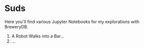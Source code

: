 # Suds

Here you'll find various Jupyter Notebooks for my explorations with BreweryDB.

1. A Robot Walks into a Bar...
2. ...
